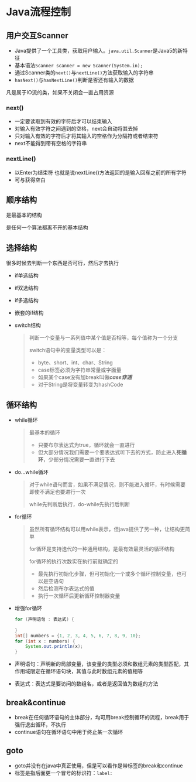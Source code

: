 # Java流程控制

## 用户交互Scanner

+ Java提供了一个工具类，获取用户输入。`java.util.Scanner`是Java5的新特征
+ 基本语法`Scanner scanner = new Scanner(System.in);`
+ 通过Scanner类的`next()`与`nextLine()`方法获取输入的字符串
+ `hasNext()`与`hasNextLine()`判断是否还有输入的数据

凡是属于IO流的类，如果不关闭会一直占用资源

### next()

+ 一定要读取到有效的字符后才可以结束输入
+ 对输入有效字符之间遇到的空格，next会自动将其去掉
+ 只对输入有效的字符后才将其输入的空格作为分隔符或者结束符
+ next不能得到带有空格的字符串

### nextLine()

+ 以Enter为结束符 也就是说nextLine()方法返回的是输入回车之前的所有字符
+ 可与获得空白



## 顺序结构

是最基本的结构

是任何一个算法都离不开的基本结构



## 选择结构

很多时候去判断一个东西是否可行，然后才去执行

+ if单选结构

+ if双选结构

+ if多选结构

+ 嵌套的if结构

+ switch结构

  > 判断一个变量与一系列值中某个值是否相等，每个值称为一个分支
  >
  > switch语句中的变量类型可以是：
  >
  > + byte、short、int、char、String
  > + case标签必须为字符串常量或字面量
  > + 如果某个case没有加break叫做***case穿透***
  > + 对于String是将变量转变为hashCode



## 循环结构

+ while循环

  > 最基本的循环
  >
  > + 只要布尔表达式为true，循环就会一直进行
  > + 但大部分情况我们需要一个要表达式听下去的方式，防止进入**死循环**，少部分情况需要一直进行下去

+ do...while循环

  > 对于while语句而言，如果不满足情况，则不能进入循环，有时候需要即使不满足也要进行一次
  >
  > while先判断后执行，do-while先执行后判断

+ for循环

  > 虽然所有循环结构可以用while表示，但java提供了另一种，让结构更简单
  >
  > for循环是支持迭代的一种通用结构，是最有效最灵活的循环结构
  >
  > for循环的执行次数实在执行前就确定的
  >
  > + 最先执行初始化步骤，但可初始化一个或多个循环控制变量，也可以是空语句
  > + 然后检测布尔表达式的值
  > + 执行一次循环后更新循环控制器变量

+ 增强for循环

  ```java
  for (声明语句 : 表达式) {
  	
  }
  int[] numbers = {1, 2, 3, 4, 5, 6, 7, 8, 9, 10};
  for (int x : numbers) {
      System.out.println(x);
  }
  ```

+ 声明语句：声明新的局部变量，该变量的类型必须和数组元素的类型匹配，其作用域限定在循环语句块，其值与此时数组元素的值相等

+ 表达式：表达式是要访问的数组名，或者是返回值为数组的方法



## break&continue

+ break在任何循环语句的主体部分，均可用break控制循环的流程，break用于强行退出循环，不执行
+ continue语句在循环语句中用于终止某一次循环

## goto

+ goto并没有在java中真正使用，但是可以看作是带标签的break和continue
+ 标签是指后面更一个冒号的标识符：`label:`
